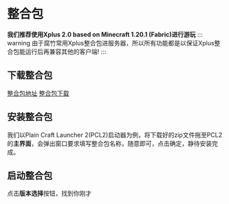 # 整合包
**我们推荐使用Xplus 2.0 based on Minecraft 1.20.1 (Fabric)进行游玩**
::: warning
由于腐竹常用Xplus整合包进服务器，所以所有功能都是以保证Xplus整合包能运行后再兼容其他的客户端!
:::
## 下载整合包

[整合包地址](https://www.mcmod.cn/modpack/467.html)
[整合包下载](https://modrinth.com/modpack/xplus-2.0-modpack-global)

## 安装整合包

我们以Plain Craft Launcher 2(PCL2)启动器为例，将下载好的zip文件拖至PCL2的**主界面**，会弹出窗口要求填写整合包名称，随意即可，点击确定，静待安装完成。

## 启动整合包

点击**版本选择**按钮，找到你刚才